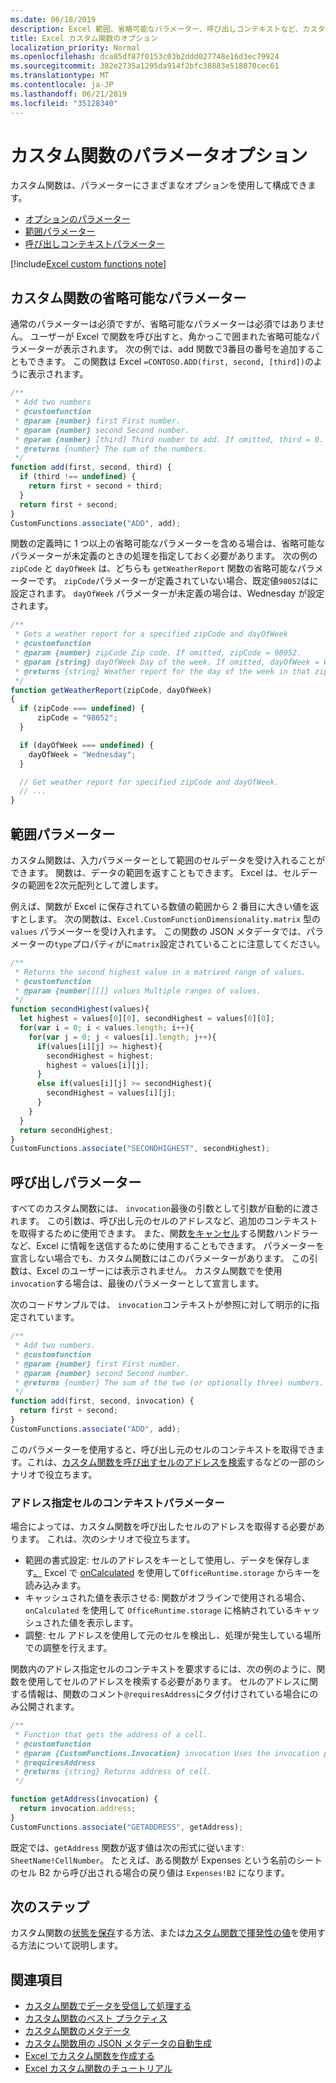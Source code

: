 ```yaml
---
ms.date: 06/18/2019
description: Excel 範囲、省略可能なパラメーター、呼び出しコンテキストなど、カスタム関数内でさまざまなパラメーターを使用する方法について説明します。
title: Excel カスタム関数のオプション
localization_priority: Normal
ms.openlocfilehash: dca85df87f0153c03b2ddd027748e16d3ec79924
ms.sourcegitcommit: 382e2735a1295da914f2bfc38883e518070cec61
ms.translationtype: MT
ms.contentlocale: ja-JP
ms.lasthandoff: 06/21/2019
ms.locfileid: "35128340"
---
```

# <a name="custom-functions-parameter-options"></a>カスタム関数のパラメータオプション

カスタム関数は、パラメーターにさまざまなオプションを使用して構成できます。
- [オプションのパラメーター](#custom-functions-optional-parameters)
- [範囲パラメーター](#range-parameters)
- [呼び出しコンテキストパラメーター](#invocation-parameter)

[!include[Excel custom functions note](../includes/excel-custom-functions-note.md)]

## <a name="custom-functions-optional-parameters"></a>カスタム関数の省略可能なパラメーター

通常のパラメーターは必須ですが、省略可能なパラメーターは必須ではありません。 ユーザーが Excel で関数を呼び出すと、角かっこで囲まれた省略可能なパラメーターが表示されます。 次の例では、add 関数で3番目の番号を追加することもできます。 この関数は Excel `=CONTOSO.ADD(first, second, [third])`のように表示されます。

```js
/**
 * Add two numbers
 * @customfunction 
 * @param {number} first First number.
 * @param {number} second Second number.
 * @param {number} [third] Third number to add. If omitted, third = 0.
 * @returns {number} The sum of the numbers.
 */
function add(first, second, third) {
  if (third !== undefined) {
    return first + second + third;
  }
  return first + second;
}
CustomFunctions.associate("ADD", add);
```

関数の定義時に 1 つ以上の省略可能なパラメーターを含める場合は、省略可能なパラメーターが未定義のときの処理を指定しておく必要があります。 次の例の `zipCode` と `dayOfWeek` は、どちらも `getWeatherReport` 関数の省略可能なパラメーターです。 `zipCode`パラメーターが定義されていない場合、既定値`98052`はに設定されます。 `dayOfWeek` パラメーターが未定義の場合は、Wednesday が設定されます。

```js
/**
 * Gets a weather report for a specified zipCode and dayOfWeek
 * @customfunction
 * @param {number} zipCode Zip code. If omitted, zipCode = 98052.
 * @param {string} dayOfWeek Day of the week. If omitted, dayOfWeek = Wednesday.
 * @returns {string} Weather report for the day of the week in that zip code.
 */
function getWeatherReport(zipCode, dayOfWeek)
{
  if (zipCode === undefined) {
      zipCode = "98052";
  }

  if (dayOfWeek === undefined) {
    dayOfWeek = "Wednesday";
  }

  // Get weather report for specified zipCode and dayOfWeek.
  // ...
}
```

## <a name="range-parameters"></a>範囲パラメーター

カスタム関数は、入力パラメーターとして範囲のセルデータを受け入れることができます。 関数は、データの範囲を返すこともできます。 Excel は、セルデータの範囲を2次元配列として渡します。

例えば、関数が Excel に保存されている数値の範囲から 2 番目に大きい値を返すとします。 次の関数は、`Excel.CustomFunctionDimensionality.matrix` 型の `values` パラメーターを受け入れます。 この関数の JSON メタデータでは、パラメーターの`type`プロパティがに`matrix`設定されていることに注意してください。

```js
/**
 * Returns the second highest value in a matrixed range of values.
 * @customfunction
 * @param {number[][]} values Multiple ranges of values.  
 */
function secondHighest(values){
  let highest = values[0][0], secondHighest = values[0][0];
  for(var i = 0; i < values.length; i++){
    for(var j = 0; j < values[i].length; j++){
      if(values[i][j] >= highest){
        secondHighest = highest;
        highest = values[i][j];
      }
      else if(values[i][j] >= secondHighest){
        secondHighest = values[i][j];
      }
    }
  }
  return secondHighest;
}
CustomFunctions.associate("SECONDHIGHEST", secondHighest);
```

## <a name="invocation-parameter"></a>呼び出しパラメーター

すべてのカスタム関数には、 `invocation`最後の引数として引数が自動的に渡されます。 この引数は、呼び出し元のセルのアドレスなど、追加のコンテキストを取得するために使用できます。 また、関数[をキャンセル](custom-functions-web-reqs.md#make-a-streaming-function)する関数ハンドラーなど、Excel に情報を送信するために使用することもできます。 パラメーターを宣言しない場合でも、カスタム関数にはこのパラメーターがあります。 この引数は、Excel のユーザーには表示されません。 カスタム関数でを使用`invocation`する場合は、最後のパラメーターとして宣言します。

次のコードサンプルでは、 `invocation`コンテキストが参照に対して明示的に指定されています。

```js
/**
 * Add two numbers.
 * @customfunction 
 * @param {number} first First number.
 * @param {number} second Second number.
 * @returns {number} The sum of the two (or optionally three) numbers.
 */
function add(first, second, invocation) {
  return first + second;
}
CustomFunctions.associate("ADD", add);
```

このパラメーターを使用すると、呼び出し元のセルのコンテキストを取得できます。これは、[カスタム関数を呼び出すセルのアドレスを検索](#addressing-cells-context-parameter)するなどの一部のシナリオで役立ちます。

### <a name="addressing-cells-context-parameter"></a>アドレス指定セルのコンテキストパラメーター

場合によっては、カスタム関数を呼び出したセルのアドレスを取得する必要があります。 これは、次のシナリオで役立ちます。

- 範囲の書式設定: セルのアドレスをキーとして使用し、データを保存します[。](/office/dev/add-ins/excel/custom-functions-runtime#storing-and-accessing-data) Excel で [onCalculated](/javascript/api/excel/excel.worksheet#oncalculated) を使用して`OfficeRuntime.storage` からキーを読み込みます。
- キャッシュされた値を表示させる: 関数がオフラインで使用される場合、`onCalculated` を使用して `OfficeRuntime.storage` に格納されているキャッシュされた値を表示します。
- 調整: セル アドレスを使用して元のセルを検出し、処理が発生している場所での調整を行えます。

関数内のアドレス指定セルのコンテキストを要求するには、次の例のように、関数を使用してセルのアドレスを検索する必要があります。 セルのアドレスに関する情報は、関数のコメント`@requiresAddress`にタグ付けされている場合にのみ公開されます。

```js
/**
 * Function that gets the address of a cell.
 * @customfunction
 * @param {CustomFunctions.Invocation} invocation Uses the invocation parameter present in each cell.
 * @requiresAddress
 * @returns {string} Returns address of cell.
 */

function getAddress(invocation) {
  return invocation.address;
}
CustomFunctions.associate("GETADDRESS", getAddress);
```

既定では、`getAddress` 関数が返す値は次の形式に従います: `SheetName!CellNumber`。 たとえば、ある関数が Expenses という名前のシートのセル B2 から呼び出される場合の戻り値は `Expenses!B2` になります。

## <a name="next-steps"></a>次のステップ
カスタム関数の[状態を保存](custom-functions-save-state.md)する方法、または[カスタム関数で揮発性の値](custom-functions-volatile.md)を使用する方法について説明します。

## <a name="see-also"></a>関連項目

* [カスタム関数でデータを受信して​​処理する](custom-functions-web-reqs.md)
* [カスタム関数のベスト プラクティス](custom-functions-best-practices.md)
* [カスタム関数のメタデータ](custom-functions-json.md)
* [カスタム関数用の JSON メタデータの自動生成](custom-functions-json-autogeneration.md)
* [Excel でカスタム関数を作成する](custom-functions-overview.md)
* [Excel カスタム関数のチュートリアル](../tutorials/excel-tutorial-create-custom-functions.md)
